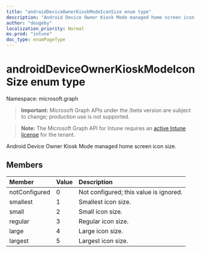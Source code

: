 ```yaml
---
title: "androidDeviceOwnerKioskModeIconSize enum type"
description: "Android Device Owner Kiosk Mode managed home screen icon size."
author: "dougeby"
localization_priority: Normal
ms.prod: "intune"
doc_type: enumPageType
---
```


# androidDeviceOwnerKioskModeIconSize enum type

Namespace: microsoft.graph

> **Important:** Microsoft Graph APIs under the /beta version are subject to change; production use is not supported.

> **Note:** The Microsoft Graph API for Intune requires an [active Intune license](https://go.microsoft.com/fwlink/?linkid=839381) for the tenant.

Android Device Owner Kiosk Mode managed home screen icon size.

## Members
|Member|Value|Description|
|:---|:---|:---|
|notConfigured|0|Not configured; this value is ignored.|
|smallest|1|Smallest icon size.|
|small|2|Small icon size.|
|regular|3|Regular icon size.|
|large|4|Large icon size.|
|largest|5|Largest icon size.|



